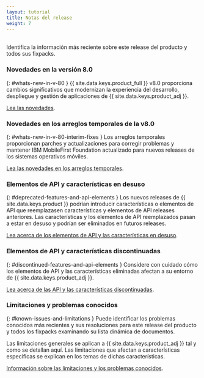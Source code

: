 ```yaml
---
layout: tutorial
title: Notas del release
weight: 7
---
```

<!-- NLS_CHARSET=UTF-8 -->
<br/>
Identifica la información más reciente sobre este release del producto y todos sus fixpacks.

### Novedades en la versión 8.0
{: #whats-new-in-v-80 }
{{ site.data.keys.product_full }} v8.0 proporciona cambios significativos que modernizan la experiencia del desarrollo, despliegue y gestión de aplicaciones de {{ site.data.keys.product_adj }}.
  
[Lea las novedades](whats-new/).

### Novedades en los arreglos temporales de la v8.0
{: #whats-new-in-v-80-interim-fixes }
Los arreglos temporales proporcionan parches y actualizaciones para corregir problemas y mantener IBM MobileFirst Foundation actualizado para nuevos releases de los sistemas operativos móviles.
  
[Lea las novedades en los arreglos temporales](interim-fixes).

### Elementos de API y características en desuso
{: #deprecated-features-and-api-elements }
Los nuevos releases de {{ site.data.keys.product }} podrían introducir características o elementos de API que reemplazasen características y elementos de API releases anteriores. Las características y los elementos de API reemplazados pasan a estar en desuso y podrían ser eliminados en futuros releases.
  
[Lea acerca de los elementos de API y las características en desuso](deprecated-discontinued).

### Elementos de API y características discontinuadas
{: #discontinued-features-and-api-elements }
Considere con cuidado cómo los elementos de API y las características eliminadas afectan a su entorno de {{ site.data.keys.product_adj }}.
  
[Lea acerca de las API y las características discontinuadas](deprecated-discontinued).

### Limitaciones y problemas conocidos
{: #known-issues-and-limitations }
Puede identificar los problemas conocidos más recientes y sus resoluciones para este release del producto y todos los fixpacks examinando su lista dinámica de documentos.
  
Las limitaciones generales se aplican a {{ site.data.keys.product_adj }} tal y como se detallan aquí.
Las limitaciones que afectan a características específicas se explican en los temas de dichas características.
  

[Información sobre las limitaciones y los problemas conocidos](known-issues-limitations).

